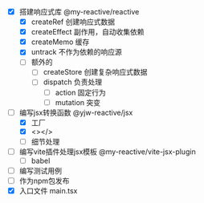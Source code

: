 - [x] 搭建响应式库 @my-reactive/reactive
  - [x] createRef 创建响应式数据
  - [x] createEffect 副作用，自动收集依赖
  - [x] createMemo  缓存
  - [x] untrack 不作为依赖的响应源
  - [ ] 额外的
    - [ ] createStore 创建复杂响应式数据
    - [ ] dispatch 负责处理
      - [ ] action 固定行为
      - [ ] mutation 突变
- [ ] 编写jsx转换函数 @yjw-reactive/jsx
  - [x] 工厂
  - [x] <></>
  - [ ] 细节处理
- [ ] 编写vite插件处理jsx模板 @my-reactive/vite-jsx-plugin
  - [ ] babel
- [ ] 编写测试用例
- [ ] 作为npm包发布
- [x] 入口文件 main.tsx